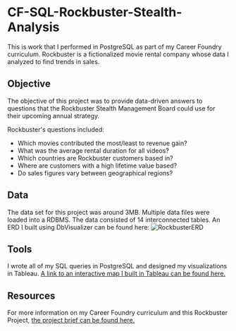 # CF-SQL-Rockbuster-Stealth-Analysis
This is work that I performed in PostgreSQL as part of my Career Foundry curriculum. Rockbuster is a fictionalized movie rental company whose data I analyzed to find trends in sales.

## Objective
The objective of this project was to provide data-driven answers to questions that the Rockbuster Stealth Management Board could use for their upcoming annual strategy. 

Rockbuster's questions included:
- Which movies contributed the most/least to revenue gain?
- What was the average rental duration for all videos?
- Which countries are Rockbuster customers based in?
- Where are customers with a high lifetime value based?
- Do sales figures vary between geographical regions?
  
## Data
The data set for this project was around 3MB. Multiple data files were loaded into a RDBMS. The data consisted of 14 interconnected tables. An ERD I built using DbVisualizer can be found here:
![RockbusterERD](https://github.com/user-attachments/assets/293f1d8a-623d-440f-8e68-61a6166cd3ed)

## Tools
I wrote all of my SQL queries in PostgreSQL and designed my visualizations in Tableau. [A link to an interactive map I built in Tableau can be found here.](https://public.tableau.com/views/RockbusterMap_17192522289990/Map?:language=en-US&:sid=&:redirect=auth&:display_count=n&:origin=viz_share_link)


## Resources
For more information on my Career Foundry curriculum and this Rockbuster Project, [the project brief can be found here.](https://github.com/user-attachments/files/16854356/A3_Data_Project_Brief.pdf)
